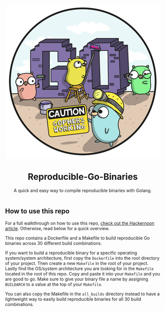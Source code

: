 <!-- PROJECT LOGO -->
<br />
<p align="center">
  <a href="https://github.com/github_username/repo_name">
    <img src="assets/gophers_working.png" alt="Logo" width="500" height="500">
  </a>
  <h1 align="center">Reproducible-Go-Binaries</h1>
  <p align="center">
 A quick and easy way to compile reproducible binaries with Golang.

 
<br />
<br />

## How to use this repo

For a full walkthrough on how to use this repo, [check out the Hackernoon article](). Otherwise, read below for a quick overview.

This repo contains a Dockerfile and a Makefile to build reproducible Go binaries across 30 different build combinations. 
  
If you want to build a reproducible binary for a specific operating system/system architecture, first copy the `Dockerfile` into the root directory of your project. Then create a new `Makefile` in the root of your project. Lastly find the OS/system architecture you are looking for in the `Makefile` located in the root of this repo. Copy and paste it into your `Makefile` and you are good to go. Make sure to give your binary file a name by assigning `BUILDARCH` to a value at the top of your `Makefile`. 
  
You can also copy the Makefile in the `all_builds` directory instead to have a lightweight way to easily build reproducible binaries for all 30 build combinations. 
